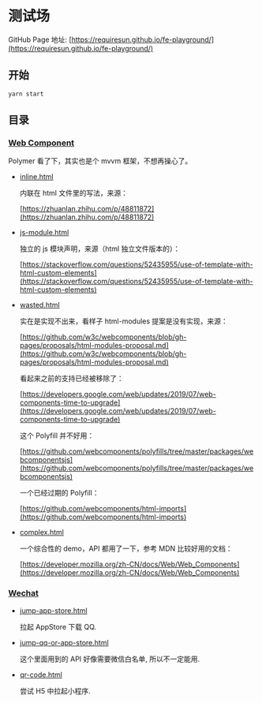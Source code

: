 测试场
===

GitHub Page 地址: [https://requiresun.github.io/fe-playground/](https://requiresun.github.io/fe-playground/)

## 开始

```
yarn start
```

## 目录

### [Web Component](./web-components)

Polymer 看了下，其实也是个 mvvm 框架，不想再操心了。

+ [inline.html](./web-components/inline.html)

    内联在 html 文件里的写法，来源：
    
    [https://zhuanlan.zhihu.com/p/48811872](https://zhuanlan.zhihu.com/p/48811872)

+ [js-module.html](./web-components/js-module.html)

    独立的 js 模块声明，来源（html 独立文件版本的）：
    
    [https://stackoverflow.com/questions/52435955/use-of-template-with-html-custom-elements](https://stackoverflow.com/questions/52435955/use-of-template-with-html-custom-elements)

+ [wasted.html](./web-components/wasted.html)

    实在是实现不出来，看样子 html-modules 提案是没有实现，来源：
    
    [https://github.com/w3c/webcomponents/blob/gh-pages/proposals/html-modules-proposal.md](https://github.com/w3c/webcomponents/blob/gh-pages/proposals/html-modules-proposal.md)

    看起来之前的支持已经被移除了：
    
    [https://developers.google.com/web/updates/2019/07/web-components-time-to-upgrade](https://developers.google.com/web/updates/2019/07/web-components-time-to-upgrade)

    这个 Polyfill 并不好用：
    
    [https://github.com/webcomponents/polyfills/tree/master/packages/webcomponentsjs](https://github.com/webcomponents/polyfills/tree/master/packages/webcomponentsjs)

    一个已经过期的 Polyfill：
    
    [https://github.com/webcomponents/html-imports](https://github.com/webcomponents/html-imports)

+ [complex.html](./web-components/complex.html)

    一个综合性的 demo，API 都用了一下，参考 MDN 比较好用的文档：
    
    [https://developer.mozilla.org/zh-CN/docs/Web/Web_Components](https://developer.mozilla.org/zh-CN/docs/Web/Web_Components)

### [Wechat](./wechat)

+ [jump-app-store.html](./wechat/jump-app-store.html)

    拉起 AppStore 下载 QQ.
    
+ [jump-qq-or-app-store.html](./wechat/jump-qq-or-app-store.html)

    这个里面用到的 API 好像需要微信白名单, 所以不一定能用.

+ [qr-code.html](./wechat/qr-code.html)

    尝试 H5 中拉起小程序.
